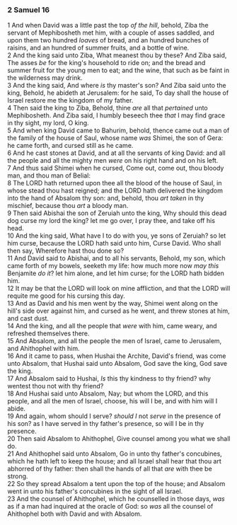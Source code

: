 ### 2 Samuel 16

1 And when David was a little past the top *of the hill*, behold, Ziba the servant of Mephibosheth met him, with a couple of asses saddled, and upon them two hundred *loaves* of bread, and an hundred bunches of raisins, and an hundred of summer fruits, and a bottle of wine.  
2 And the king said unto Ziba, What meanest thou by these? And Ziba said, The asses *be* for the king's household to ride on; and the bread and summer fruit for the young men to eat; and the wine, that such as be faint in the wilderness may drink.  
3 And the king said, And where *is* thy master's son? And Ziba said unto the king, Behold, he abideth at Jerusalem: for he said, To day shall the house of Israel restore me the kingdom of my father.  
4 Then said the king to Ziba, Behold, thine *are* all that *pertained* unto Mephibosheth. And Ziba said, I humbly beseech thee *that* I may find grace in thy sight, my lord, O king.  
5 And when king David came to Bahurim, behold, thence came out a man of the family of the house of Saul, whose name *was* Shimei, the son of Gera: he came forth, and cursed still as he came.  
6 And he cast stones at David, and at all the servants of king David: and all the people and all the mighty men *were* on his right hand and on his left.  
7 And thus said Shimei when he cursed, Come out, come out, thou bloody man, and thou man of Belial:  
8 The LORD hath returned upon thee all the blood of the house of Saul, in whose stead thou hast reigned; and the LORD hath delivered the kingdom into the hand of Absalom thy son: and, behold, thou *art taken* in thy mischief, because thou *art* a bloody man.  
9 Then said Abishai the son of Zeruiah unto the king, Why should this dead dog curse my lord the king? let me go over, I pray thee, and take off his head.  
10 And the king said, What have I to do with you, ye sons of Zeruiah? so let him curse, because the LORD hath said unto him, Curse David. Who shall then say, Wherefore hast thou done so?  
11 And David said to Abishai, and to all his servants, Behold, my son, which came forth of my bowels, seeketh my life: how much more now *may this* Benjamite *do it*? let him alone, and let him curse; for the LORD hath bidden him.  
12 It may be that the LORD will look on mine affliction, and that the LORD will requite me good for his cursing this day.  
13 And as David and his men went by the way, Shimei went along on the hill's side over against him, and cursed as he went, and threw stones at him, and cast dust.  
14 And the king, and all the people that *were* with him, came weary, and refreshed themselves there.  
15 And Absalom, and all the people the men of Israel, came to Jerusalem, and Ahithophel with him.  
16 And it came to pass, when Hushai the Archite, David's friend, was come unto Absalom, that Hushai said unto Absalom, God save the king, God save the king.  
17 And Absalom said to Hushai, *Is* this thy kindness to thy friend? why wentest thou not with thy friend?  
18 And Hushai said unto Absalom, Nay; but whom the LORD, and this people, and all the men of Israel, choose, his will I be, and with him will I abide.  
19 And again, whom should I serve? *should I* not *serve* in the presence of his son? as I have served in thy father's presence, so will I be in thy presence.  
20 Then said Absalom to Ahithophel, Give counsel among you what we shall do.  
21 And Ahithophel said unto Absalom, Go in unto thy father's concubines, which he hath left to keep the house; and all Israel shall hear that thou art abhorred of thy father: then shall the hands of all that *are* with thee be strong.  
22 So they spread Absalom a tent upon the top of the house; and Absalom went in unto his father's concubines in the sight of all Israel.  
23 And the counsel of Ahithophel, which he counselled in those days, *was* as if a man had inquired at the oracle of God: so *was* all the counsel of Ahithophel both with David and with Absalom.  
